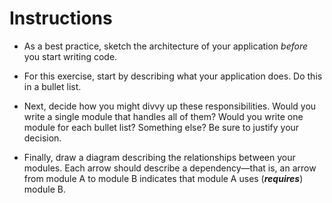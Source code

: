 # **Instructions**

* As a best practice, sketch the architecture of your application _before_ you start writing code.

* For this exercise, start by describing what your application does. Do this in a bullet list.

* Next, decide how you might divvy up these responsibilities. Would you write a single module that handles all of them? Would you write one module for each bullet list? Something else? Be sure to justify your decision.

* Finally, draw a diagram describing the relationships between your modules. Each arrow should describe a dependency—that is, an arrow from module A to module B indicates that module A uses (*__requires__*) module B.
